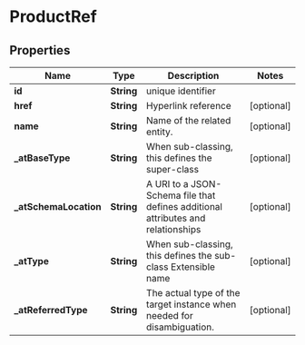 # ProductRef

## Properties
Name | Type | Description | Notes
------------ | ------------- | ------------- | -------------
**id** | **String** | unique identifier | 
**href** | **String** | Hyperlink reference |  [optional]
**name** | **String** | Name of the related entity. |  [optional]
**_atBaseType** | **String** | When sub-classing, this defines the super-class |  [optional]
**_atSchemaLocation** | **String** | A URI to a JSON-Schema file that defines additional attributes and relationships |  [optional]
**_atType** | **String** | When sub-classing, this defines the sub-class Extensible name |  [optional]
**_atReferredType** | **String** | The actual type of the target instance when needed for disambiguation. |  [optional]
